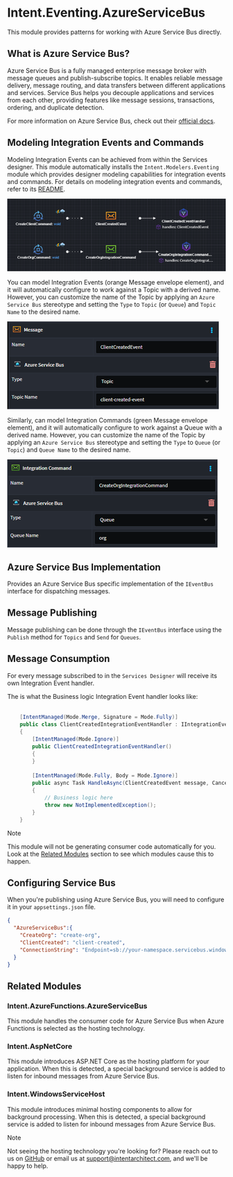 # Intent.Eventing.AzureServiceBus

This module provides patterns for working with Azure Service Bus directly.

## What is Azure Service Bus?

Azure Service Bus is a fully managed enterprise message broker with message queues and publish-subscribe topics. It enables reliable message delivery, message routing, and data transfers between different applications and services. Service Bus helps you decouple applications and services from each other, providing features like message sessions, transactions, ordering, and duplicate detection.

For more information on Azure Service Bus, check out their [official docs](https://docs.microsoft.com/en-us/azure/service-bus/).

## Modeling Integration Events and Commands

Modeling Integration Events can be achieved from within the Services designer. 
This module automatically installs the `Intent.Modelers.Eventing` module which provides designer modeling capabilities for integration events and commands. 
For details on modeling integration events and commands, refer to its [README](https://docs.intentarchitect.com/articles/modules-common/intent-modelers-eventing/intent-modelers-eventing.html).

![Modeling Events and Commands](images/modeling-event-command.png)

You can model Integration Events (orange Message envelope element), and it will automatically configure to work against a Topic with a derived name.
However, you can customize the name of the Topic by applying an `Azure Service Bus` stereotype and setting the `Type` to `Topic` (or `Queue`) and `Topic Name` to the desired name.

![Customize Topic Name](images/topic-with-name.png)

Similarly, can model Integration Commands (green Message envelope element), and it will automatically configure to work against a Queue with a derived name.
However, you can customize the name of the Topic by applying an `Azure Service Bus` stereotype and setting the `Type` to `Queue` (or `Topic`) and `Queue Name` to the desired name.

![Customize Queue Name](images/queue-with-name.png)

## Azure Service Bus Implementation

Provides an Azure Service Bus specific implementation of the `IEventBus` interface for dispatching messages.

## Message Publishing

Message publishing can be done through the `IEventBus` interface using the `Publish` method for `Topics` and `Send` for `Queues`.

## Message Consumption

For every message subscribed to in the `Services Designer` will receive its own Integration Event handler.

The is what the Business logic Integration Event handler looks like:


```csharp

    [IntentManaged(Mode.Merge, Signature = Mode.Fully)]
    public class ClientCreatedIntegrationEventHandler : IIntegrationEventHandler<ClientCreatedEvent>
    {
        [IntentManaged(Mode.Ignore)]
        public ClientCreatedIntegrationEventHandler()
        {
        }

        [IntentManaged(Mode.Fully, Body = Mode.Ignore)]
        public async Task HandleAsync(ClientCreatedEvent message, CancellationToken cancellationToken = default)
        {
            // Business logic here
            throw new NotImplementedException();
        }
    }

``` 

> [!NOTE]
>
> This module will not be generating consumer code automatically for you. Look at the [Related Modules](#related-modules) section to see which modules cause this to happen.

## Configuring Service Bus

When you're publishing using Azure Service Bus, you will need to configure it in your `appsettings.json` file.

```json
{
  "AzureServiceBus":{
    "CreateOrg": "create-org",
    "ClientCreated": "client-created",
    "ConnectionString": "Endpoint=sb://your-namespace.servicebus.windows.net/;SharedAccessKeyName=RootManageSharedAccessKey;SharedAccessKey=yourkey"
  }
}
```

## Related Modules

### Intent.AzureFunctions.AzureServiceBus

This module handles the consumer code for Azure Service Bus when Azure Functions is selected as the hosting technology.

### Intent.AspNetCore

This module introduces ASP.NET Core as the hosting platform for your application. When this is detected, a special background service is added to listen for inbound messages from Azure Service Bus.

### Intent.WindowsServiceHost

This module introduces minimal hosting components to allow for background processing. When this is detected, a special background service is added to listen for inbound messages from Azure Service Bus.

> [!NOTE]
>
> Not seeing the hosting technology you're looking for? Please reach out to us on [GitHub](https://github.com/IntentArchitect/Support) or email us at [support@intentarchitect.com](mailto://support@intentarchitect.com), and we'll be happy to help. 